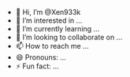 - 👋 Hi, I’m @Xen933k
- 👀 I’m interested in ...
- 🌱 I’m currently learning ...
- 💞️ I’m looking to collaborate on ...
- 📫 How to reach me ...
- 😄 Pronouns: ...
- ⚡ Fun fact: ...

<!---
Xen933k/Xen933k is a ✨ special ✨ repository because its `README.md` (this file) appears on your GitHub profile.
You can click the Preview link to take a look at your changes.
--->
